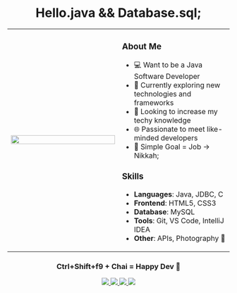 <h1 align="center">Hello.java && Database.sql;</h1>

<div align="center">
  
<table>
<tr>
<td width="50%">
<img src="https://i.ibb.co/ccSn9nJX/Gemini-Generated-Image-k9wseqk9wseqk9ws.jpg" width="100%">
</td>
<td width="50%">

### About Me
- 💻 Want to be a Java Software Developer
- 🌱 Currently exploring new technologies and frameworks
- 👯 Looking to increase my techy knowledge
- 🌐 Passionate to meet like-minded developers
- 👰 Simple Goal = Job -> Nikkah;

### Skills
- **Languages**: Java, JDBC, C
- **Frontend**: HTML5, CSS3
- **Database**: MySQL
- **Tools**: Git, VS Code, IntelliJ IDEA
- **Other**: APIs, Photography 📸

</td>
</tr>
</table>

</div>

<div align="center">
  <h3>Ctrl+Shift+f9 + Chai = Happy Dev 🍵</h3>
  <a href="mailto:razzahamid03@gmail.com">
    <img src="https://img.shields.io/badge/Gmail-D14836?style=for-the-badge&logo=gmail&logoColor=white"/>
  </a>
  <a href="https://linkedin.com/in/hamidrazza">
    <img src="https://img.shields.io/badge/LinkedIn-0077B5?style=for-the-badge&logo=linkedin&logoColor=white"/>
  </a>
  <a href="https://twitter.com/mdhamidrazza">
    <img src="https://img.shields.io/badge/Twitter-1DA1F2?style=for-the-badge&logo=twitter&logoColor=white"/>
  </a>
  <a href="https://github.com/hamidrazza">
    <img src="https://img.shields.io/badge/GitHub-181717?style=for-the-badge&logo=github&logoColor=white"/>
  </a>
</div>

